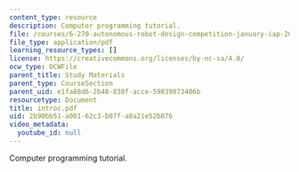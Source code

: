```yaml
---
content_type: resource
description: Computer programming tutorial.
file: /courses/6-270-autonomous-robot-design-competition-january-iap-2005/2b90bb51a00162c3b07fa8a21e52b876_introc.pdf
file_type: application/pdf
learning_resource_types: []
license: https://creativecommons.org/licenses/by-nc-sa/4.0/
ocw_type: OCWFile
parent_title: Study Materials
parent_type: CourseSection
parent_uid: e1fa88d6-2b48-838f-acce-59839073406b
resourcetype: Document
title: introc.pdf
uid: 2b90bb51-a001-62c3-b07f-a8a21e52b876
video_metadata:
  youtube_id: null
---
```

Computer programming tutorial.